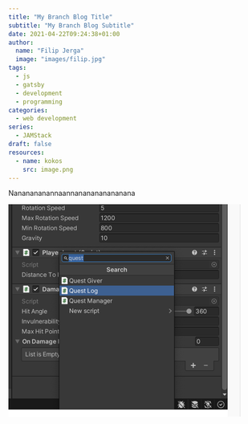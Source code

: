 ```yaml
---
title: "My Branch Blog Title"
subtitle: "My Branch Blog Subtitle"
date: 2021-04-22T09:24:38+01:00
author:
  name: "Filip Jerga"
  image: "images/filip.jpg"
tags:
  - js
  - gatsby
  - development
  - programming
categories:
  - web development
series:
  - JAMStack
draft: false
resources:
  - name: kokos
    src: image.png
---
```


Nananananannaannananananananana

![profile](image.png)
